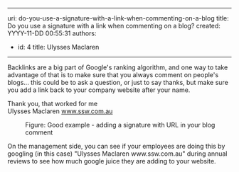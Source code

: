 

---
uri: do-you-use-a-signature-with-a-link-when-commenting-on-a-blog
title: Do you use a signature with a link when commenting on a blog?
created: YYYY-11-DD 00:55:31
authors:
  - id: 4
    title: Ulysses Maclaren
---




<span class='intro'> <p class="ssw15-rteElement-P">​Backlinks are a big part of Google's ranking algorithm, and one way to take advantage of that is to make sure that you always comment on people's blogs... this could be to ask a question, or just to say thanks, but make sure you add a link back to your company website after your name.​<br></p><p class="ssw15-rteElement-GreyBox">Thank you, that worked for me<br>Ulysses Maclaren 
      <a href="https&#58;//ssw.com.au/">www.ssw.com.au​</a>&#160;<span style="background-color&#58;#ffffff;">​​</span></p><dd class="ssw15-rteElement-FigureGood">
Figure&#58; Good example - adding a signature with URL in your blog ​​​comment</dd> </span>

<p>On the management side, you can see if your employees are doing this by googling (in this case) &quot;Ulysses Maclaren www.ssw.com.au&quot;&#160;during annual reviews to see how much google juice they are adding to your website.</p>


